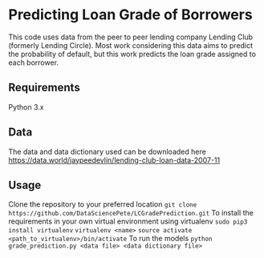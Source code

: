 # Predicting Loan Grade of Borrowers
This code uses data from the peer to peer lending company Lending Club (formerly Lending Circle). Most work considering this data aims to predict the probability of default, but this work predicts the loan grade assigned to each borrower.

## Requirements
Python 3.x

## Data
The data and data dictionary used can be downloaded here https://data.world/jaypeedevlin/lending-club-loan-data-2007-11

## Usage
Clone the repository to your preferred location
`git clone https://github.com/DataSciencePete/LCGradePrediction.git`
To install the requirements in your own virtual environment using virtualenv
`sudo pip3 install virtualenv`
`virtualenv <name>`
`source activate <path_to_virtualenv>/bin/activate`
To run the models
`python grade_prediction.py <data file> <data dictionary file>`
